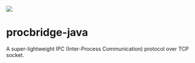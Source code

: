 [![](https://img.shields.io/badge/HyperPowered-Use%20the%20official%20repository-yellow?color=%23279BF8&cacheSeconds=3600)](https://maven.hyperpowered.net/#/releases/co/gongzh/procbridge/procbridge)
# procbridge-java
A super-lightweight IPC (Inter-Process Communication) protocol over TCP socket.
